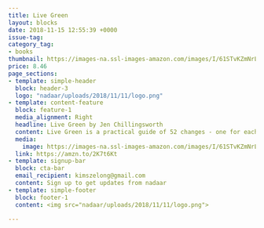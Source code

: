 ```yaml
---
title: Live Green
layout: blocks
date: 2018-11-15 12:55:39 +0000
issue-tag:
category_tag:
- books
thumbnail: https://images-na.ssl-images-amazon.com/images/I/61STvKZmNrL.jpg
price: 8.46
page_sections:
- template: simple-header
  block: header-3
  logo: "nadaar/uploads/2018/11/11/logo.png"
- template: content-feature
  block: feature-1
  media_alignment: Right
  headline: Live Green by Jen Chillingsworth
  content: Live Green is a practical guide of 52 changes - one for each week of the year - you can make to your home and lifestyle to reduce your impact on the environment.
  media:
    image: https://images-na.ssl-images-amazon.com/images/I/61STvKZmNrL.jpg
  link: https://amzn.to/2K7t6Kt
- template: signup-bar
  block: cta-bar
  email_recipient: kimszelong@gmail.com
  content: Sign up to get updates from nadaar
- template: simple-footer
  block: footer-1
  content: <img src="nadaar/uploads/2018/11/11/logo.png">

---
```

